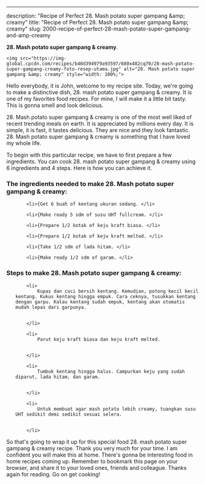 ---
description: "Recipe of Perfect 28. Mash potato super gampang &amp;amp; creamy"
title: "Recipe of Perfect 28. Mash potato super gampang &amp;amp; creamy"
slug: 2000-recipe-of-perfect-28-mash-potato-super-gampang-and-amp-creamy

<p>
	<strong>28. Mash potato super gampang &amp; creamy</strong>. 
	
</p>
<p>
	
	<img src="https://img-global.cpcdn.com/recipes/b40d394979a93597/680x482cq70/28-mash-potato-super-gampang-creamy-foto-resep-utama.jpg" alt="28. Mash potato super gampang &amp; creamy" style="width: 100%;">
	
	
</p>
<p>
	Hello everybody, it is John, welcome to my recipe site. Today, we're going to make a distinctive dish, 28. mash potato super gampang &amp; creamy. It is one of my favorites food recipes. For mine, I will make it a little bit tasty. This is gonna smell and look delicious.
</p>
	
<p>
	28. Mash potato super gampang &amp; creamy is one of the most well liked of recent trending meals on earth. It is appreciated by millions every day. It is simple, it is fast, it tastes delicious. They are nice and they look fantastic. 28. Mash potato super gampang &amp; creamy is something that I have loved my whole life.
</p>
<p>
	
</p>

<p>
To begin with this particular recipe, we have to first prepare a few ingredients. You can cook 28. mash potato super gampang &amp; creamy using 6 ingredients and 4 steps. Here is how you can achieve it.
</p>

<h3>The ingredients needed to make 28. Mash potato super gampang &amp; creamy:</h3>

<ol>
	
		<li>{Get 6 buah of kentang ukuran sedang. </li>
	
		<li>{Make ready 5 sdm of susu UHT fullcream. </li>
	
		<li>{Prepare 1/2 kotak of keju kraft biasa. </li>
	
		<li>{Prepare 1/2 kotak of keju kraft melted. </li>
	
		<li>{Take 1/2 sdm of lada hitam. </li>
	
		<li>{Make ready 1/2 sdm of garam. </li>
	
</ol>
<p>
	
</p>

<h3>Steps to make 28. Mash potato super gampang &amp; creamy:</h3>

<ol>
	
		<li>
			Kupas dan cuci bersih kentang. Kemudian, potong kecil kecil kentang. Kukus kentang hingga empuk. Cara ceknya, tusukkan kentang dengan garpu. Kalau kentang sudah empuk, kentang akan otomatis mudah lepas dari garpunya.
			
			
		</li>
	
		<li>
			Parut keju kraft biasa dan keju kraft melted.
			
			
		</li>
	
		<li>
			Tumbuk kentang hingga halus. Campurkan keju yang sudah diparut, lada hitam, dan garam.
			
			
		</li>
	
		<li>
			Untuk membuat agar mash potato lebih creamy, tuangkan susu UHT sedikit demi sedikit sesuai selera.
			
			
		</li>
	
</ol>

<p>
	
</p>

<p>
	So that's going to wrap it up for this special food 28. mash potato super gampang &amp; creamy recipe. Thank you very much for your time. I am confident you will make this at home. There's gonna be interesting food in home recipes coming up. Remember to bookmark this page on your browser, and share it to your loved ones, friends and colleague. Thanks again for reading. Go on get cooking!
</p>
